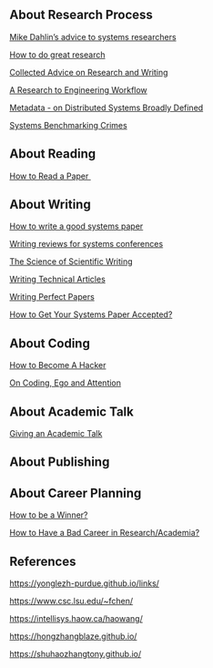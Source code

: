 ## About Research Process

<a href="https://www.cs.utexas.edu/~dahlin/advice.html">Mike Dahlin’s advice to systems researchers</a>

<a href="https://greatresearch.org/blog/">How to do great research</a>

<a href="http://www.cs.cmu.edu/afs/cs.cmu.edu/user/mleone/web/how-to.html">Collected Advice on Research and Writing</a>

<a href="https://dustintran.com/blog/a-research-to-engineering-workflow">A Research to Engineering Workflow</a>

<a href="https://muratbuffalo.blogspot.com/2020/02/the-art-of-powerful-questions.html">Metadata - on Distributed Systems Broadly Defined</a>

<a href="https://gernot-heiser.org/benchmarking-crimes.html">Systems Benchmarking Crimes</a>





## About Reading

<a href="http://svr-sk818-web.cl.cam.ac.uk/keshav/papers/07/paper-reading.pdf">How to Read a Paper </a>





## About Writing

<a href="https://www.usenix.org/legacy/event/samples/submit/advice.html">How to write a good systems paper</a>

<a href="https://people.inf.ethz.ch/troscoe/pubs/review-writing.pdf">Writing reviews for systems conferences</a>

<a href="https://www.usenix.org/sites/default/files/gopen_and_swan_science_of_scientific_writing.pdf">The Science of Scientific Writing</a>

<a href="http://www.cs.columbia.edu/%7Ehgs/etc/writing-style.html">Writing Technical Articles</a>

<a href="https://www.bilibili.com/video/BV18v411n7mr?p=1&amp;share_medium=iphone&amp;share_plat=ios&amp;share_source=WEIXIN_MONMENT&amp;share_tag=s_i&amp;timestamp=1626790733&amp;unique_k=V8kWdj&amp;share_times=1">Writing Perfect Papers</a>

<a href="http://www.doc.ic.ac.uk/~prp/doc/talks/11-prp-paper_writing.pdf">How to Get Your Systems Paper Accepted?</a>



## About Coding

<a href="https://zalberico.com/essay/2020/04/19/how-to-become-a-hacker.html">How to Become A Hacker</a>

<a href="https://josebrowne.com/on-coding-ego-and-attention/">On Coding, Ego and Attention</a>





## About Academic Talk

<a href="https://people.eecs.berkeley.edu/~jrs/speaking.html">Giving an Academic Talk</a>





## About Publishing







## About Career Planning

<a href="http://www.cs.caltech.edu/~andre/general/student_research_advice.html">How to be a Winner?</a>

<a href="http://www.cs.utah.edu/~lepreau/osdi94/keynote/abstract.html">How to Have a Bad Career in Research/Academia?</a>





## References

https://yonglezh-purdue.github.io/links/

https://www.csc.lsu.edu/~fchen/

https://intellisys.haow.ca/haowang/



https://hongzhangblaze.github.io/

https://shuhaozhangtony.github.io/



